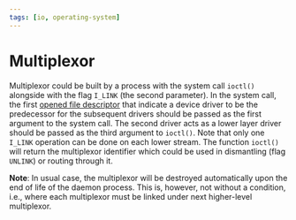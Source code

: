 ```yaml
---
tags: [io, operating-system]
---
```


# Multiplexor

Multiplexor could be built by a process with the system call `ioctl()` alongside
with the flag `I_LINK` (the second parameter). In the system call, the first
[opened file descriptor](202210172248.md) that indicate a device driver to be
the predecessor for the subsequent drivers should be passed as the first
argument to the system call. The second driver acts as a lower layer driver
should be passed as the third argument to `ioctl()`. Note that only one `I_LINK`
operation can be done on each lower stream. The function `ioctl()` will return
the multiplexor identifier which could be used in dismantling (flag `UNLINK`) or
routing through it.

**Note**: In usual case, the multiplexor will be destroyed automatically upon
the end of life of the daemon process. This is, however, not without a
condition, i.e., where each multiplexor must be linked under next higher-level
multiplexor.
